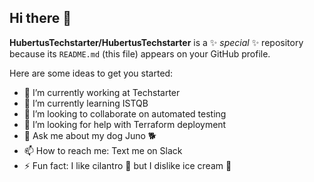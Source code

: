## Hi there 👋


**HubertusTechstarter/HubertusTechstarter** is a ✨ _special_ ✨ repository because its `README.md` (this file) appears on your GitHub profile.

Here are some ideas to get you started:

- 🔭 I’m currently working at Techstarter
- 🌱 I’m currently learning ISTQB
- 👯 I’m looking to collaborate on automated testing
- 🤔 I’m looking for help with Terraform deployment
- 💬 Ask me about my dog Juno 🐕
- 📫 How to reach me: Text me on Slack
- ⚡ Fun fact: I like cilantro 🌿 but I dislike ice cream 🍦

